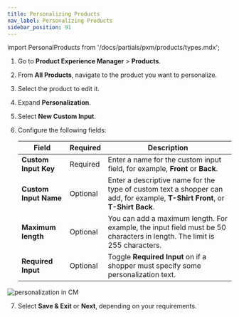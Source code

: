 ```yaml
---
title: Personalizing Products
nav_label: Personalizing Products
sidebar_position: 91
---
```


import PersonalProducts from '/docs/partials/pxm/products/types.mdx';

<PersonalProducts></PersonalProducts>

1. Go to **Product Experience Manager** > **Products**.
2. From **All Products**, navigate to the product you want to personalize.
3. Select the product to edit it.
4. Expand **Personalization**.
5. Select **New Custom Input**.
6. Configure the following fields:

   | Field            | Required  | Description                                                                                                                  |
   |------------------|-----------|------------------------------------------------------------------------------------------------------------------------------|
   | **Custom Input Key** | Required  | Enter a name for the custom input field, for example,  **Front** or **Back**.                                                |
   | **Custom Input Name** | Optional | Enter a descriptive name for the type of custom text a shopper can add, for example, **T-Shirt Front**, or **T-Shirt Back**. |
   | **Maximum length**   | Optional | You can add a maximum length. For example, the input field must be  50 characters in length. The limit is 255 characters.    |
   | **Required Input**   | Optional | Toggle **Required Input** on if a shopper must specify some personalization text.   |

![personalization in CM](/assets/personalized-cm.png)

7. Select **Save & Exit** or **Next**, depending on your requirements.

